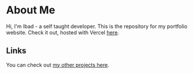 # About Me

Hi, I'm Ibad - a self taught developer. This is the repository for my portfolio website. Check it out, hosted with Vercel [here](https://ibadrashid.vercel.app).

## Links

You can check out [my other projects here](https://ibadrashid.vercel.app/projects).
